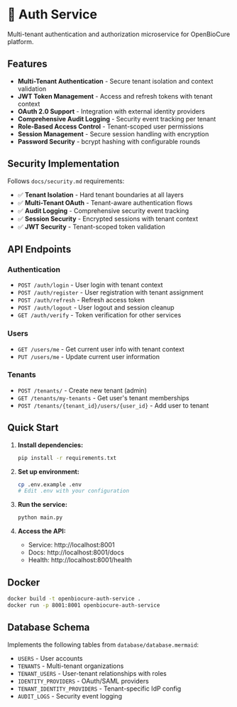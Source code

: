 # 🔐 Auth Service

Multi-tenant authentication and authorization microservice for OpenBioCure platform.

## Features

- **Multi-Tenant Authentication** - Secure tenant isolation and context validation
- **JWT Token Management** - Access and refresh tokens with tenant context
- **OAuth 2.0 Support** - Integration with external identity providers
- **Comprehensive Audit Logging** - Security event tracking per tenant
- **Role-Based Access Control** - Tenant-scoped user permissions
- **Session Management** - Secure session handling with encryption
- **Password Security** - bcrypt hashing with configurable rounds

## Security Implementation

Follows `docs/security.md` requirements:
- ✅ **Tenant Isolation** - Hard tenant boundaries at all layers
- ✅ **Multi-Tenant OAuth** - Tenant-aware authentication flows
- ✅ **Audit Logging** - Comprehensive security event tracking
- ✅ **Session Security** - Encrypted sessions with tenant context
- ✅ **JWT Security** - Tenant-scoped token validation

## API Endpoints

### Authentication
- `POST /auth/login` - User login with tenant context
- `POST /auth/register` - User registration with tenant assignment
- `POST /auth/refresh` - Refresh access token
- `POST /auth/logout` - User logout and session cleanup
- `GET /auth/verify` - Token verification for other services

### Users
- `GET /users/me` - Get current user info with tenant context
- `PUT /users/me` - Update current user information

### Tenants
- `POST /tenants/` - Create new tenant (admin)
- `GET /tenants/my-tenants` - Get user's tenant memberships
- `POST /tenants/{tenant_id}/users/{user_id}` - Add user to tenant

## Quick Start

1. **Install dependencies:**
   ```bash
   pip install -r requirements.txt
   ```

2. **Set up environment:**
   ```bash
   cp .env.example .env
   # Edit .env with your configuration
   ```

3. **Run the service:**
   ```bash
   python main.py
   ```

4. **Access the API:**
   - Service: http://localhost:8001
   - Docs: http://localhost:8001/docs
   - Health: http://localhost:8001/health

## Docker

```bash
docker build -t openbiocure-auth-service .
docker run -p 8001:8001 openbiocure-auth-service
```

## Database Schema

Implements the following tables from `database/database.mermaid`:
- `USERS` - User accounts
- `TENANTS` - Multi-tenant organizations
- `TENANT_USERS` - User-tenant relationships with roles
- `IDENTITY_PROVIDERS` - OAuth/SAML providers
- `TENANT_IDENTITY_PROVIDERS` - Tenant-specific IdP config
- `AUDIT_LOGS` - Security event logging
